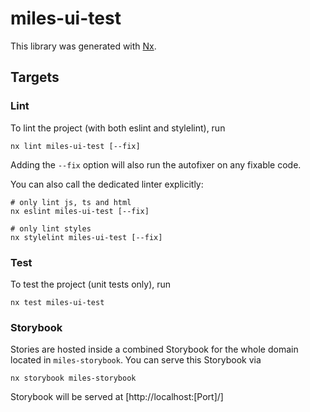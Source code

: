 # miles-ui-test

This library was generated with [Nx](https://nx.dev).

## Targets

### Lint

To lint the project (with both eslint and stylelint), run

```shell
nx lint miles-ui-test [--fix]
```

Adding the `--fix` option will also run the autofixer on any fixable code.

You can also call the dedicated linter explicitly:

```shell
# only lint js, ts and html
nx eslint miles-ui-test [--fix]

# only lint styles
nx stylelint miles-ui-test [--fix]
```

### Test

To test the project (unit tests only), run

```shell
nx test miles-ui-test
```

### Storybook

Stories are hosted inside a combined Storybook for the whole domain located in `miles-storybook`.
You can serve this Storybook via

```shell
nx storybook miles-storybook
```

Storybook will be served at [http://localhost:[Port]/]
